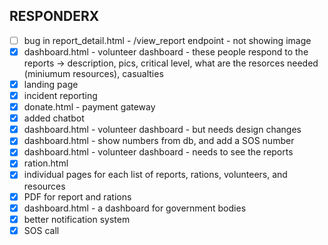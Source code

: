 ## RESPONDERX
 - [ ] bug in report_detail.html - /view_report endpoint - not showing image
 - [x] dashboard.html - volunteer dashboard - these people respond to the reports -> description, pics, critical level, what are the resorces needed (miniumum resources), casualties
 - [x] landing page
 - [x] incident reporting
 - [x] donate.html - payment gateway
 - [x] added chatbot
 - [x] dashboard.html - volunteer dashboard - but needs design changes
 - [x] dashboard.html - show numbers from db, and add a SOS number
 - [x] dashboard.html - volunteer dashboard - needs to see the reports
 - [x] ration.html
 - [x] individual pages for each list of reports, rations, volunteers, and resources
 - [x] PDF for report and rations
 - [x] dashboard.html - a dashboard for government bodies
 - [x] better notification system
 - [x] SOS call